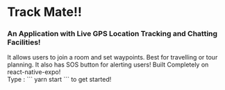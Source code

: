 # Track Mate!!
<h3>An Application with Live GPS Location Tracking and Chatting Facilities!</h3>
It allows users to join a room and set waypoints. Best for travelling or tour planning.
It also has SOS button for alerting users!
Built Completely on react-native-expo! <br/>
Type :
```
yarn start
```
to get started!
